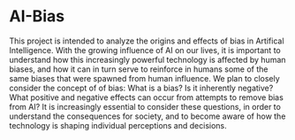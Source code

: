 # AI-Bias

This project is intended to analyze the origins and effects of bias in Artifical Intelligence.
With the growing influence of AI on our lives, it is important to understand how this increasingly powerful technology is
affected by human biases, and how it can in turn serve to reinforce in humans some of the same biases that were spawned from
human influence. We plan to closely consider the concept of of bias: What is a bias? Is it inherently negative? What positive and negative 
effects can occur from attempts to remove bias from AI? It is increasingly essential to consider these questions, in order to understand
the consequences for society, and to become aware of how the technology is shaping individual perceptions and decisions.
